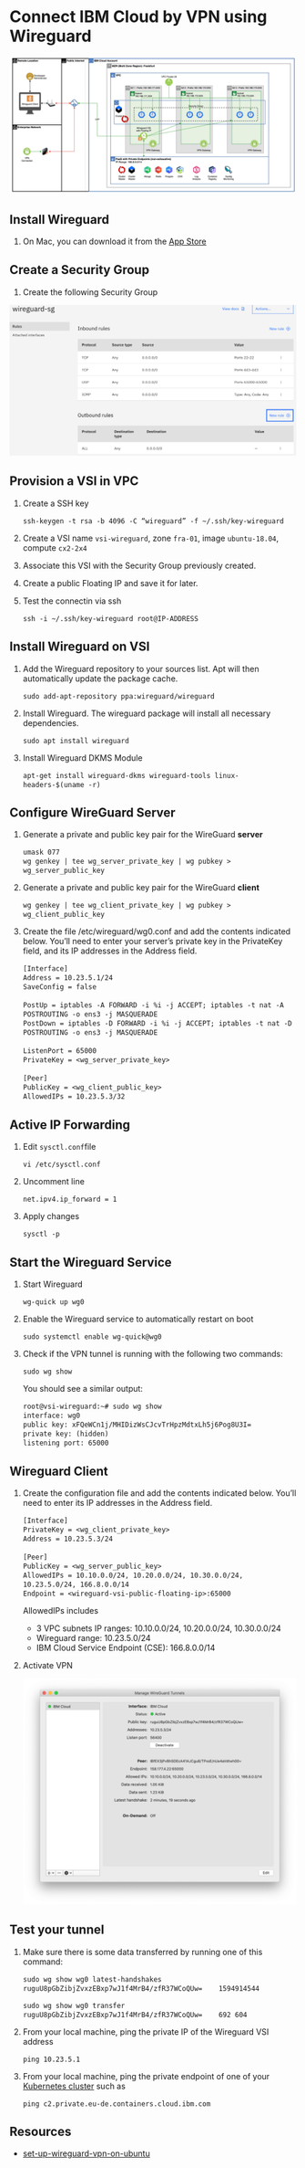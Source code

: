 # Connect IBM Cloud by VPN using Wireguard

![](./ibmcloud-wireguard-vpc.jpg)

## Install Wireguard

1. On Mac, you can download it from the [App Store](https://apps.apple.com/fr/app/wireguard/id1451685025?l=en&mt=12)

## Create a Security Group

1. Create the following Security Group

![](./vsi-security-group.png)


## Provision a VSI in VPC

1. Create a SSH key
    ```
    ssh-keygen -t rsa -b 4096 -C “wireguard” -f ~/.ssh/key-wireguard
    ```

1. Create a VSI name `vsi-wireguard`, zone `fra-01`, image `ubuntu-18.04`, compute `cx2-2x4`

1. Associate this VSI with the Security Group previously created.

1. Create a public Floating IP and save it for later. 

1. Test the connectin via ssh
    ```
    ssh -i ~/.ssh/key-wireguard root@IP-ADDRESS
    ```

## Install Wireguard on VSI

1. Add the Wireguard repository to your sources list. Apt will then automatically update the package cache.
    ```
    sudo add-apt-repository ppa:wireguard/wireguard
    ```

1. Install Wireguard. The wireguard package will install all necessary dependencies.
    ```
    sudo apt install wireguard
    ```

1. Install Wireguard DKMS Module
    ```
    apt-get install wireguard-dkms wireguard-tools linux-headers-$(uname -r)
    ```

## Configure WireGuard Server

1. Generate a private and public key pair for the WireGuard **server**
    ```
    umask 077
    wg genkey | tee wg_server_private_key | wg pubkey > wg_server_public_key
    ```

1. Generate a private and public key pair for the WireGuard **client**
    ```
    wg genkey | tee wg_client_private_key | wg pubkey > wg_client_public_key
    ```

1. Create the file /etc/wireguard/wg0.conf and add the contents indicated below. You’ll need to enter your server’s private key in the PrivateKey field, and its IP addresses in the Address field.

    ```
    [Interface]
    Address = 10.23.5.1/24
    SaveConfig = false

    PostUp = iptables -A FORWARD -i %i -j ACCEPT; iptables -t nat -A POSTROUTING -o ens3 -j MASQUERADE
    PostDown = iptables -D FORWARD -i %i -j ACCEPT; iptables -t nat -D POSTROUTING -o ens3 -j MASQUERADE
    
    ListenPort = 65000
    PrivateKey = <wg_server_private_key>

    [Peer]
    PublicKey = <wg_client_public_key>
    AllowedIPs = 10.23.5.3/32
    ```

## Active IP Forwarding

1. Edit `sysctl.conf`file
    ```
    vi /etc/sysctl.conf
    ```

1. Uncomment line
    ```
    net.ipv4.ip_forward = 1
    ```

1. Apply changes
    ```
    sysctl -p
    ```

## Start the Wireguard Service

1. Start Wireguard
    ```
    wg-quick up wg0
    ```

1. Enable the Wireguard service to automatically restart on boot
    ```
    sudo systemctl enable wg-quick@wg0
    ```

1. Check if the VPN tunnel is running with the following two commands:
    ```
    sudo wg show
    ```
    You should see a similar output:
    ```
    root@vsi-wireguard:~# sudo wg show
    interface: wg0
    public key: xFQeWCn1j/MHIDizWsCJcvTrHpzMdtxLh5j6Pog8U3I=
    private key: (hidden)
    listening port: 65000
    ```


## Wireguard Client

1. Create the configuration file and add the contents indicated below. You’ll need to enter its IP addresses in the Address field.

    ```
    [Interface]
    PrivateKey = <wg_client_private_key>
    Address = 10.23.5.3/24
    
    [Peer]
    PublicKey = <wg_server_public_key>
    AllowedIPs = 10.10.0.0/24, 10.20.0.0/24, 10.30.0.0/24, 10.23.5.0/24, 166.8.0.0/14
    Endpoint = <wireguard-vsi-public-floating-ip>:65000
    ```
    AllowedIPs includes
    * 3 VPC subnets IP ranges: 10.10.0.0/24, 10.20.0.0/24, 10.30.0.0/24
    * Wireguard range: 10.23.5.0/24
    * IBM Cloud Service Endpoint (CSE): 166.8.0.0/14

1. Activate VPN

    ![](./mac-wireguard-client.png)

## Test your tunnel

1. Make sure there is some data transferred by running one of this command:
    ```
    sudo wg show wg0 latest-handshakes
    ruguU8pGbZibjZvxzEBxp7wJ1f4MrB4/zfR37WCoQUw=	1594914544
    ```
    ```
    sudo wg show wg0 transfer
    ruguU8pGbZibjZvxzEBxp7wJ1f4MrB4/zfR37WCoQUw=	692	604
    ```

1. From your local machine, ping the private IP of the Wireguard VSI address
    ```
    ping 10.23.5.1
    ```

1. From your local machine, ping the private endpoint of one of your [Kubernetes cluster](https://cloud.ibm.com/kubernetes/clusters) such as
    ```
    ping c2.private.eu-de.containers.cloud.ibm.com
    ```

## Resources
* [set-up-wireguard-vpn-on-ubuntu](https://www.linode.com/docs/networking/vpn/set-up-wireguard-vpn-on-ubuntu/)